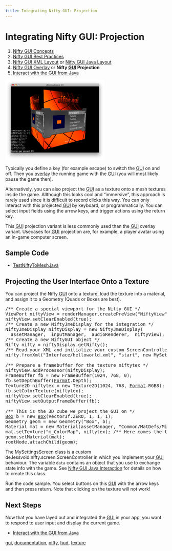 ```yaml
---
title: Integrating Nifty GUI: Projection
---
```

<h1 class="sectionedit1" id="integrating_nifty_guiprojection">Integrating Nifty GUI: Projection</h1>
<div class="level1">
<ol>
<li class="level1"><div class="li"> <a href="/jme3/advanced/nifty_gui.html" class="wikilink1" title="jme3:advanced:nifty_gui">Nifty GUI Concepts</a></div>
</li>
<li class="level1"><div class="li"> <a href="/jme3/advanced/nifty_gui_best_practices.html" class="wikilink1" title="jme3:advanced:nifty_gui_best_practices">Nifty GUI Best Practices</a></div>
</li>
<li class="level1"><div class="li"> <a href="/jme3/advanced/nifty_gui_xml_layout.html" class="wikilink1" title="jme3:advanced:nifty_gui_xml_layout">Nifty GUI XML Layout</a> or <a href="/jme3/advanced/nifty_gui_java_layout.html" class="wikilink1" title="jme3:advanced:nifty_gui_java_layout">Nifty GUI Java Layout</a></div>
</li>
<li class="level1"><div class="li"> <a href="/jme3/advanced/nifty_gui_overlay.html" class="wikilink1" title="jme3:advanced:nifty_gui_overlay">Nifty GUI Overlay</a> or <strong>Nifty <abbr title="Graphical User Interface">GUI</abbr> Projection</strong></div>
</li>
<li class="level1"><div class="li"> <a href="/jme3/advanced/nifty_gui_java_interaction.html" class="wikilink1" title="jme3:advanced:nifty_gui_java_interaction">Interact with the GUI from Java</a></div>
</li>
</ol>

<p>
<a href="/resources/jme3-advanced-nifty-gui.png" class="media" title="jme3:advanced:nifty-gui.png"><img src="/resources/jme3-advanced-nifty-gui.png" class="medialeft" alt="" width="310" height="250" /></a>
</p>

<p>
Typically you define a key (for example escape) to switch the <abbr title="Graphical User Interface">GUI</abbr> on and off. Then you <a href="/jme3/advanced/nifty_gui_overlay.html" class="wikilink1" title="jme3:advanced:nifty_gui_overlay">overlay</a> the running game with the <abbr title="Graphical User Interface">GUI</abbr> (you will most likely pause the game then). 
</p>

<p>
Alternatively, you can also project the <abbr title="Graphical User Interface">GUI</abbr> as a texture onto a mesh textures inside the game. Allthough this looks cool and “immersive”, this approach is rarely used since it is difficult to record clicks this way. You can only interact with this projected <abbr title="Graphical User Interface">GUI</abbr> by keyboard, or programmatically. You can select input fields using the arrow keys, and trigger actions using the return key. 
</p>

<p>
This <abbr title="Graphical User Interface">GUI</abbr> projection variant is less commonly used than the <abbr title="Graphical User Interface">GUI</abbr> overlay variant. Usecases for <abbr title="Graphical User Interface">GUI</abbr> projection are, for example, a player avatar using an in-game computer screen.
</p>

</div>
<!-- EDIT1 SECTION "Integrating Nifty GUI: Projection" [1-1192] -->
<h2 class="sectionedit2" id="sample_code">Sample Code</h2>
<div class="level2">
<ul>
<li class="level1"><div class="li"> <a href="http://code.google.com/p/jmonkeyengine/source/browse/trunk/engine/src/test/jme3test/niftygui/TestNiftyToMesh.java" class="urlextern" title="http://code.google.com/p/jmonkeyengine/source/browse/trunk/engine/src/test/jme3test/niftygui/TestNiftyToMesh.java" rel="nofollow">TestNiftyToMesh.java</a></div>
</li>
</ul>

</div>
<!-- EDIT2 SECTION "Sample Code" [1193-1360] -->
<h2 class="sectionedit3" id="projecting_the_user_interface_onto_a_texture">Projecting the User Interface Onto a Texture</h2>
<div class="level2">

<p>
You can project the Nifty <abbr title="Graphical User Interface">GUI</abbr> onto a texture, load the texture into a material, and assign it to a Geometry (Quads or Boxes are best). 
</p>
<pre class="code java"><span class="co3">/** Create a special viewport for the Nifty GUI */</span>
ViewPort niftyView <span class="sy0">=</span> renderManager.<span class="me1">createPreView</span><span class="br0">(</span><span class="st0">"NiftyView"</span>, <span class="kw1">new</span> Camera<span class="br0">(</span><span class="nu0">1024</span>, <span class="nu0">768</span><span class="br0">)</span><span class="br0">)</span><span class="sy0">;</span>
niftyView.<span class="me1">setClearEnabled</span><span class="br0">(</span><span class="kw2">true</span><span class="br0">)</span><span class="sy0">;</span>
<span class="co3">/** Create a new NiftyJmeDisplay for the integration */</span>
NiftyJmeDisplay niftyDisplay <span class="sy0">=</span> <span class="kw1">new</span> NiftyJmeDisplay<span class="br0">(</span>
  assetManager,  inputManager,  audioRenderer,  niftyView<span class="br0">)</span><span class="sy0">;</span>
<span class="co3">/** Create a new NiftyGUI object */</span>
Nifty nifty <span class="sy0">=</span> niftyDisplay.<span class="me1">getNifty</span><span class="br0">(</span><span class="br0">)</span><span class="sy0">;</span>
<span class="co3">/** Read your XML and initialize your custom ScreenController */</span>
nifty.<span class="me1">fromXml</span><span class="br0">(</span><span class="st0">"Interface/helloworld.xml"</span>, <span class="st0">"start"</span>, <span class="kw1">new</span> MySettingsScreen<span class="br0">(</span>data<span class="br0">)</span><span class="br0">)</span><span class="sy0">;</span>
 
<span class="co3">/** Prepare a framebuffer for the texture niftytex */</span>
niftyView.<span class="me1">addProcessor</span><span class="br0">(</span>niftyDisplay<span class="br0">)</span><span class="sy0">;</span>
FrameBuffer fb <span class="sy0">=</span> <span class="kw1">new</span> FrameBuffer<span class="br0">(</span><span class="nu0">1024</span>, <span class="nu0">768</span>, <span class="nu0">0</span><span class="br0">)</span><span class="sy0">;</span>
fb.<span class="me1">setDepthBuffer</span><span class="br0">(</span><a href="http://www.google.com/search?hl=en&amp;q=allinurl%3Adocs.oracle.com+javase+docs+api+format"><span class="kw3">Format</span></a>.<span class="me1">Depth</span><span class="br0">)</span><span class="sy0">;</span>
Texture2D niftytex <span class="sy0">=</span> <span class="kw1">new</span> Texture2D<span class="br0">(</span><span class="nu0">1024</span>, <span class="nu0">768</span>, <a href="http://www.google.com/search?hl=en&amp;q=allinurl%3Adocs.oracle.com+javase+docs+api+format"><span class="kw3">Format</span></a>.<span class="me1">RGB8</span><span class="br0">)</span><span class="sy0">;</span>
fb.<span class="me1">setColorTexture</span><span class="br0">(</span>niftytex<span class="br0">)</span><span class="sy0">;</span>
niftyView.<span class="me1">setClearEnabled</span><span class="br0">(</span><span class="kw2">true</span><span class="br0">)</span><span class="sy0">;</span>
niftyView.<span class="me1">setOutputFrameBuffer</span><span class="br0">(</span>fb<span class="br0">)</span><span class="sy0">;</span>
 
<span class="co3">/** This is the 3D cube we project the GUI on */</span>
<a href="http://www.google.com/search?hl=en&amp;q=allinurl%3Adocs.oracle.com+javase+docs+api+box"><span class="kw3">Box</span></a> b <span class="sy0">=</span> <span class="kw1">new</span> <a href="http://www.google.com/search?hl=en&amp;q=allinurl%3Adocs.oracle.com+javase+docs+api+box"><span class="kw3">Box</span></a><span class="br0">(</span>Vector3f.<span class="me1">ZERO</span>, <span class="nu0">1</span>, <span class="nu0">1</span>, <span class="nu0">1</span><span class="br0">)</span><span class="sy0">;</span>
Geometry geom <span class="sy0">=</span> <span class="kw1">new</span> Geometry<span class="br0">(</span><span class="st0">"Box"</span>, b<span class="br0">)</span><span class="sy0">;</span>
Material mat <span class="sy0">=</span> <span class="kw1">new</span> Material<span class="br0">(</span>assetManager, <span class="st0">"Common/MatDefs/Misc/Unshaded.j3md"</span><span class="br0">)</span><span class="sy0">;</span>
mat.<span class="me1">setTexture</span><span class="br0">(</span><span class="st0">"m_ColorMap"</span>, niftytex<span class="br0">)</span><span class="sy0">;</span> <span class="co3">/** Here comes the texture! */</span>
geom.<span class="me1">setMaterial</span><span class="br0">(</span>mat<span class="br0">)</span><span class="sy0">;</span>
rootNode.<span class="me1">attachChild</span><span class="br0">(</span>geom<span class="br0">)</span><span class="sy0">;</span></pre>

<p>
The MySettingsScreen class is a custom de.lessvoid.nifty.screen.ScreenController in which you implement your <abbr title="Graphical User Interface">GUI</abbr> behaviour.  The variable <code>data</code> contains an object that you use to exchange state info with the game. See <a href="/jme3/advanced/nifty_gui_java_interaction.html" class="wikilink1" title="jme3:advanced:nifty_gui_java_interaction">Nifty GUI Java Interaction</a> for details on how to create this class.
</p>

<p>
Run the code sample. You select buttons on this <abbr title="Graphical User Interface">GUI</abbr> with the arrow keys and then press return. Note that clicking on the texture will not work!
</p>

</div>
<!-- EDIT3 SECTION "Projecting the User Interface Onto a Texture" [1361-3239] -->
<h2 class="sectionedit4" id="next_steps">Next Steps</h2>
<div class="level2">

<p>
Now that you have layed out and integrated the <abbr title="Graphical User Interface">GUI</abbr> in your app, you want to respond to user input and display the current game.
</p>
<ul>
<li class="level1"><div class="li"> <a href="/jme3/advanced/nifty_gui_java_interaction.html" class="wikilink1" title="jme3:advanced:nifty_gui_java_interaction">Interact with the GUI from Java</a></div>
</li>
</ul>
<div class="tags"><span>
	<a href="/tag/gui.html" class="wikilink1" title="tag:gui" rel="tag">gui</a>,
	<a href="/tag/documentation.html" class="wikilink1" title="tag:documentation" rel="tag">documentation</a>,
	<a href="/tag/nifty.html" class="wikilink1" title="tag:nifty" rel="tag">nifty</a>,
	<a href="/tag/hud.html" class="wikilink1" title="tag:hud" rel="tag">hud</a>,
	<a href="/tag/texture.html" class="wikilink1" title="tag:texture" rel="tag">texture</a>
</span></div>

</div>
<!-- EDIT4 SECTION "Next Steps" [3240-] -->
